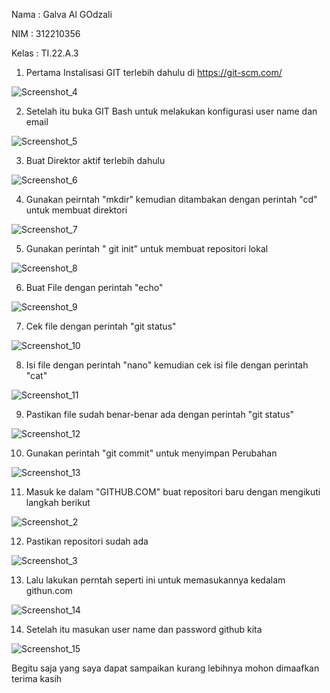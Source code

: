 Nama : Galva Al GOdzali

NIM : 312210356

Kelas : TI.22.A.3

1. Pertama Instalisasi GIT terlebih dahulu di https://git-scm.com/


![Screenshot_4](https://user-images.githubusercontent.com/115516730/196017027-1d35df9f-519c-419d-b671-37b397ae6cf0.png)

2. Setelah itu buka GIT Bash untuk melakukan konfigurasi user name dan email


![Screenshot_5](https://user-images.githubusercontent.com/115516730/196017224-631370da-158b-47ec-b221-114836200802.png)

3. Buat Direktor aktif terlebih dahulu


![Screenshot_6](https://user-images.githubusercontent.com/115516730/196017184-207264ac-63c9-48c7-825b-3d5410a408ba.png)

4. Gunakan peirntah "mkdir" kemudian ditambakan dengan perintah "cd" untuk membuat direktori 


![Screenshot_7](https://user-images.githubusercontent.com/115516730/196017309-75507035-ed15-4f5b-9eb4-f4c80805d6ce.png)

5. Gunakan perintah " git init" untuk membuat repositori lokal


![Screenshot_8](https://user-images.githubusercontent.com/115516730/196017331-51ecfa02-2f18-47c6-b56f-bc78686fef14.png)

6. Buat File dengan perintah "echo"


![Screenshot_9](https://user-images.githubusercontent.com/115516730/196017447-d628c0bb-e8e7-4096-adc9-7468c3fb90b9.png)

7. Cek file dengan perintah "git status"


![Screenshot_10](https://user-images.githubusercontent.com/115516730/196017496-37578d35-3dec-4349-9ef7-a9c90db46d3c.png)

8. Isi file dengan perintah "nano" kemudian cek isi file dengan perintah "cat"


![Screenshot_11](https://user-images.githubusercontent.com/115516730/196017551-24bddc5b-5093-4569-a96c-6950f1eca9d1.png)

9. Pastikan file sudah benar-benar ada dengan perintah "git status"


![Screenshot_12](https://user-images.githubusercontent.com/115516730/196017617-2c017acf-d73a-4140-b6c7-c44c0a1be6ac.png)

10. Gunakan perintah "git commit" untuk menyimpan Perubahan



![Screenshot_13](https://user-images.githubusercontent.com/115516730/196017668-ef3aafa4-ae9a-4a4d-a62e-426216ac8c62.png)


11. Masuk ke dalam "GITHUB.COM" buat repositori baru dengan mengikuti langkah berikut 


![Screenshot_2](https://user-images.githubusercontent.com/115516730/196017732-d080908a-c149-4c6f-9852-6d508486520f.png)


12. Pastikan repositori sudah ada


![Screenshot_3](https://user-images.githubusercontent.com/115516730/196017742-b208f325-07df-45d9-8dcb-f5089a498bf7.png)


13. Lalu lakukan perntah seperti ini untuk memasukannya kedalam githun.com


![Screenshot_14](https://user-images.githubusercontent.com/115516730/196018078-74628122-fa9c-4334-a892-b9a5184e5b8f.png)


14. Setelah itu masukan user name dan password github kita


![Screenshot_15](https://user-images.githubusercontent.com/115516730/196018523-69c707e5-1373-4b84-8d9d-3b60c5a22e77.png)



Begitu saja yang saya dapat sampaikan kurang lebihnya mohon dimaafkan terima kasih
